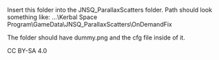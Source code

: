 Insert this folder into the JNSQ_ParallaxScatters folder. Path should look something like: ...\Kerbal Space Program\GameData\JNSQ_ParallaxScatters\OnDemandFix


The folder should have dummy.png and the cfg file inside of it.

CC BY-SA 4.0
